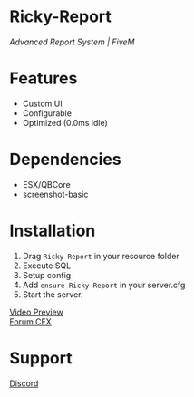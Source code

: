 # **Ricky-Report**
*Advanced Report System | FiveM*

# Features
- Custom UI
- Configurable
- Optimized (0.0ms idle)

# Dependencies
- ESX/QBCore
- screenshot-basic

# Installation
1. Drag `Ricky-Report` in your resource folder
2. Execute SQL
3. Setup config
4. Add `ensure Ricky-Report` in your server.cfg
5. Start the server.


[Video Preview](https://www.youtube.com/watch?v=IgL302TZJxw)<br>
[Forum CFX](https://forum.cfx.re/t/release-free-esx-qbcore-standalone-advanced-vinewood-sign-system/5196951)

# Support
[Discord](https://discord.gg/tHAbhd94vS)
